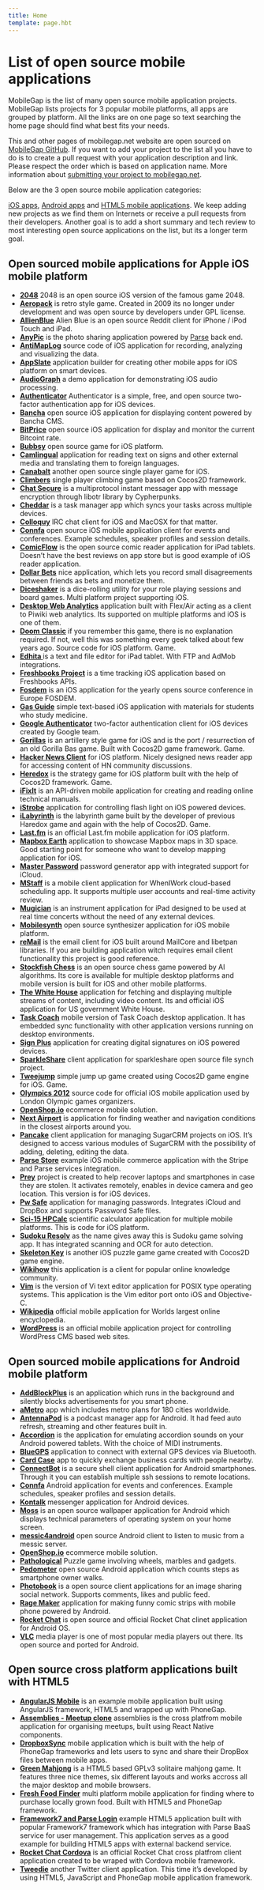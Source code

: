 ```yaml
---
title: Home
template: page.hbt
---
```


# List of open source mobile applications

MobileGap is the list of many open source mobile application projects. MobileGap lists projects for 3 popular mobile platforms, all apps are grouped by platform. All the links are on one page so text searching the home page should find what best fits your needs.

This and other pages of mobilegap.net website are open sourced on [MobileGap GitHub](https://github.com/sauliuz/mobilegap.net). If you want to add your project to the list all you have to do is to create a pull request with your application description and link. Please respect the order which is based on application name. More information about [submitting your project to mobilegap.net](https://github.com/sauliuz/mobilegap.net/blob/master/Readme.md).

Below are the 3 open source mobile application categories:

[iOS apps](#open-sourced-mobile-applications-for-apple-ios-mobile-platform "Opensource iOS applications"), [Android apps](#open-sourced-mobile-applications-for-android-mobile-platform "Opensource Android applications") and [HTML5 mobile applications](#open-source-cross-platform-applications-built-with-html5 "Opensource HTML5 applications"). We keep adding new projects as we find them on Internets or receive a pull requests from their developers. Another goal is to add a short summary and tech review to most interesting open source applications on the list, but its a longer term goal.

## Open sourced mobile applications for Apple iOS mobile platform

*   **[2048](https://github.com/danqing/2048)** 2048 is an open source iOS version of the famous game 2048.
*   **[Aeropack](http://www.insurgentgames.com/aeropack/)** is retro style game. Created in 2009 its no longer under development and was open source by developers under GPL license.
*   **[AllienBlue](https://github.com/alienblue/AlienBlue)** Alien Blue is an open source Reddit client for iPhone / iPod Touch and iPad.
*	**[AnyPic](https://github.com/ParsePlatform/Anypic)** is the photo sharing application powered by <a title="Parse backend platform" href="https://www.parse.com/" target="_blank">Parse</a> back end.
*   **[AntiMapLog](https://github.com/trentbrooks/AntiMap/tree/master/AntiMapLog/Openframeworks-iPhone)** source code of iOS application for recording, analyzing and visualizing the data.
*   **[AppSlate](https://github.com/Taehan-Kim/AppSlate)** application builder for creating other mobile apps for iOS platform on smart devices.
*   **[AudioGraph](https://github.com/tkzic/audiograph)** a demo application for demonstrating iOS audio processing.
*   **[Authenticator](https://github.com/mattrubin/Authenticator)** Authenticator is a simple, free, and open source two-factor authentication app for iOS devices.
*	**[Bancha](https://github.com/squallstar/bancha-ios-app)** open source iOS application for displaying content powered by Bancha CMS.
*	**[BitPrice](https://github.com/Bruno-Furtado/bitprice-ios)** open source iOS application for display and monitor the current Bitcoint rate.
*	**[Bubbsy](https://sites.google.com/site/gwgamedevelopment/bubbsy-download)** open source game for iOS platform.
*   **[Camlingual](https://github.com/yoshiokatsuneo/camlingual_iphone)** application for reading text on signs and other external media and translating them to foreign languages.
*   **[Canabalt](https://github.com/ericjohnson/canabalt-ios)** another open source single player game for iOS.
*   **[Climbers](https://github.com/haqu/climbers)** single player climbing game based on Cocos2D framework.
*   **[Chat Secure](https://github.com/ChatSecure/ChatSecure-iOS)** is a multiprotocol instant messager app with message encryption through libotr library by Cypherpunks.
*   **[Cheddar](https://github.com/nothingmagical/cheddar-ios)** is a task manager app which syncs your tasks across multiple devices.
*   **[Colloquy](http://colloquy.info/project/browser/trunk)** IRC chat client for iOS and MacOSX for that matter.
*   **[Connfa](https://github.com/lemberg/connfa-ios)** open source iOS mobile application client for events and conferences. Example schedules, speaker profiles and session details.
*   **[ComicFlow](http://code.google.com/p/comicflow)** is the open source comic reader application for iPad tablets. Doesn’t have the best reviews on app store but is good example of iOS reader application.
*   **[Dollar Bets](https://github.com/Rich86man/Dollar-Bets)** nice application, which lets you record small disagreements between friends as bets and monetize them.
*   **[Diceshaker](https://github.com/millenomi/diceshaker)** is a dice-rolling utility for your role playing sessions and board games. Multi platform project supporting iOS.
*   **[Desktop Web Analytics](https://github.com/DesktopWebAnalytics/DWA_Mobile)** application built with Flex/Air acting as a client to Piwiki web analytics. Its supported on multiple platforms and iOS is one of them.
*   **[Doom Classic](http://download.zenimax.com/idsoftware/src/doomclassic_ios_v21_src.zip)** if you remember this game, there is no explanation required. If not, well this was something every geek talked about few years ago. Source code for iOS platform. Game.
*   **[Edhita ](https://github.com/tnantoka/Edhita)** is a text and file editor for iPad tablet. With FTP and AdMob integrations.
*   **[Freshbooks Project](https://github.com/lessallan/freshbooks-iphone-project)** is a time tracking iOS application based on Freshbooks APIs.
*   **[Fosdem](https://github.com/leonhandreke/fosdem)** is an iOS application for the yearly opens source conference in Europe FOSDEM.
*   **[Gas Guide](http://code.google.com/p/gas-guide-iphone/)** simple text-based iOS application with materials for students who study medicine.
*	**[Google Authenticator](https://github.com/google/google-authenticator/tree/master/mobile/ios)** two-factor authentication client for iOS devices created by Google team.
*   **[Gorillas](https://github.com/Lyndir/Gorillas)** is an artillery style game for iOS and is the port / resurrection of an old Gorilla Bas game. Built with Cocos2D game framework. Game.
*   **[Hacker News Client](https://github.com/mmackh/Hacker-News-for-iOS)** for iOS platform. Nicely designed news reader app for accessing content of HN community discussions.
*   **[Heredox](https://github.com/RolandasRazma/Heredox)** is the strategy game for iOS platform built with the help of Cocos2D framework. Game.
*   **[iFixIt](https://github.com/iFixit/iFixit-iOS)** is an API-driven mobile application for creating and reading online technical manuals.
*   **[iStrobe](http://www.vellios.com/downloads/)** application for controlling flash light on iOS powered devices.
*   **[iLabyrinth](https://github.com/RolandasRazma/iLabyrinth)** is the labyrinth game built by the developer of previous Haredox game and again with the help of Cocos2D. Game.
*   **[Last.fm](https://github.com/c99koder/lastfm-iphone)** is an official Last.fm mobile application for iOS platform.
*   **[Mapbox Earth](https://github.com/mapbox/mapbox-earth)** application to showcase Mapbox maps in 3D space. Good starting point for someone who want to develop mapping application for iOS.
*   **[Master Password](https://github.com/Lyndir/MasterPassword)** password generator app with integrated support for iCloud.
*   **[MStaff](https://github.com/mmackh/MStaff)** is a mobile client application for WhenIWork cloud-based scheduling app. It supports multiple user accounts and real-time activity review.
*   **[Mugician](https://github.com/rfielding/Mugician)** is an instrument application for iPad designed to be used at real time concerts without the need of any external devices.
*   **[Mobilesynth](http://code.google.com/p/mobilesynth/)** open source synthesizer application for iOS mobile platform.
*   **[reMail](http://code.google.com/p/remail-iphone/)** is the email client for iOS built around MailCore and libetpan libraries. If you are building application witch requires email client functionality this project is good reference.
*   **[Stockfish Chess](http://stockfishchess.org/download/)** is an open source chess game powered by AI algorithms. Its core is available for multiple desktop platforms and mobile version is built for iOS and other mobile platforms.
*   **[The White House](https://github.com/WhiteHouse/wh-app-ios)** application for fetching and displaying multiple streams of content, including video content. Its and official iOS application for US government White House.
*   **[Task Coach](http://sourceforge.net/p/taskcoach/code/HEAD/tree/trunk/taskcoach-iphone/)** mobile version of Task Coach desktop application. It has embedded sync functionality with other application versions running on desktop environments.
*   **[Sign Plus](https://github.com/sonnyfazio/SignPlus)** application for creating digital signatures on iOS powered devices.
*   **[SparkleShare](https://github.com/darvin/SparkleShare-iOS)** client application for sparkleshare open source file synch project.
*   **[Tweejump](https://github.com/haqu/tweejump)** simple jump up game created using Cocos2D game engine for iOS. Game.
*   **[Olympics 2012](https://github.com/Frahaan/2012-Olympics-iOS--iPad-and-iPhone--source-code)** source code for official iOS mobile application used by London Olympic games organizers.
*   **[OpenShop.io](https://github.com/openshopio/openshop.io-ios)** ecommerce mobile solution.
*   **[Next Airport](https://github.com/mmackh/Next-Airport)** is application for finding weather and navigation conditions in the closest airports around you.
*   **[Pancake](https://github.com/Imaginea/pancake-ios)** client application for managing SugarCRM projects on iOS. It’s designed to access various modules of SugarCRM with the possibility of adding, deleting, editing the data.
*   **[Parse Store](https://github.com/ParsePlatform/ParseStore)** example iOS mobile commerce application with the Stripe and Parse services integration. 
*   **[Prey](https://github.com/prey/prey-ios-client)** project is created to help recover laptops and smartphones in case they are stolen. It activates remotely, enables in device camera and geo location. This version is for iOS devices.
*   **[Pw Safe](http://app77.com/pwSafe/)** application for managing passwords. Integrates iCloud and DropBox and supports Password Safe files.
*   **[Sci-15 HPCalc](http://code.google.com/p/hpcalc-iphone/downloads/list)** scientific calculator application for multiple mobile platforms. This is code for iOS platform.
*   **[Sudoku Resolv](https://github.com/Haoest/SudokuResolv)** as the name gives away this is Sudoku game solving app. It has integrated scanning and OCR for auto detection.
*   **[Skeleton Key](https://github.com/insurgentgames/Skeleton-Key-iOS)** is another iOS puzzle game game created with Cocos2D game engine.
*   **[Wikihow](https://github.com/tderouin/wikiHow-iPhone-Application)** this application is a client for popular online knowledge community.
*   **[Vim](https://github.com/applidium/Vim)** is the version of Vi text editor application for POSIX type operating systems. This application is the Vim editor port onto iOS and Objective-C.
*   **[Wikipedia](https://github.com/wikimedia/wikipedia-iphone)** official mobile application for Worlds largest online encyclopedia.
*   **[WordPress](https://github.com/wordpress-mobile/WordPress-iOS)** is an official mobile application project for controlling WordPress CMS based web sites.

## Open sourced mobile applications for Android mobile platform

*   **[AddBlockPlus](https://hg.adblockplus.org/adblockplusandroid)** is an application which runs in the background and silently blocks advertisements for you smart phone.
*   **[ aMetro](http://code.google.com/p/ametro/source/checkout)** app which includes metro plans for 180 cities worldwide.
*   **[AntennaPod](https://github.com/danieloeh/AntennaPod)** is a podcast manager app for Android. It had feed auto refresh, streaming and other features built in.
*   **[Accordion](https://github.com/billthefarmer/accordion)** is the application for emulating accordion sounds on your Android powered tablets. With the choice of MIDI instruments.
*   **[BlueGPS](http://sourceforge.net/p/bluegps4droid/git/ci/master/tree/)** application to connect with external GPS devices via Bluetooth.
*   **[Card Case](https://github.com/blocoio/cardcase)** app to quickly exchange business cards with people nearby.
*   **[ConnectBot](https://code.google.com/p/connectbot/)** is a secure shell client application for Android smartphones. Through it you can establish multiple ssh sessions to remote locations.
*   **[Connfa](https://github.com/lemberg/connfa-android)** Android application for events and conferences. Example schedules, speaker profiles and session details.
*   **[Kontalk](https://code.google.com/p/connectbot/)** messenger application for Android devices.
*   **[Moss](https://github.com/teneighty/moss)** is an open source wallpaper application for Android which displays technical parameters of operating system on your home screen.
*   **[messic4android](https://github.com/spheras/messic-android)** open source Android client to listen to music from a messic server.
*   **[OpenShop.io](https://github.com/openshopio/openshop.io-android)** ecommerce mobile solution.
*   **[Pathological](https://github.com/jjgignac/pathological-android)** Puzzle game involving wheels, marbles and gadgets.
*   **[Pedometer](https://github.com/bagilevi/android-pedometer)** open source Android application which counts steps as smartphone owner walks.
*   **[Photobook](https://github.com/aboev/photobook-client)** is a open source client applications for an image sharing social network. Supports comments, likes and public feed.
*   **[Rage Maker](http://code.google.com/p/android-rage-maker/source/list)** application for making funny comic strips with mobile phone powered by Android.
*   **[Rocket Chat](https://github.com/RocketChat/Rocket.Chat.Android.Lily)** is open source and official Rocket Chat clinet application for Android OS.
*   **[VLC](http://git.videolan.org/?p=vlc-ports/android.git;a=summary)** media player is one of most popular media players out there. Its open source and ported for Android.

## Open source cross platform applications built with HTML5

*   **[AngularJS Mobile](https://github.com/sauliuz/angularjs-mobile)** is an example mobile application built using AngularJS framework, HTML5 and wrapped up with PhoneGap.
*   **[Assemblies - Meetup clone](https://github.com/buildreactnative/assemblies)** assemblies is the cross platfrom mobile application for organising meetups, built using React Native components. 
*   **[DropboxSync](https://github.com/ccoenraets/phonegap-dropbox-sync/tree/master/sample)** mobile application which is built with the help of PhoneGap frameworks and lets users to sync and share their DropBox files between mobile apps.
*   **[Green Mahjong](https://github.com/danbeck/green-mahjong)** is a HTML5 based GPLv3 solitaire mahjong game. It features three nice themes, six different layouts and works accross all the major desktop and mobile browsers.
*   **[Fresh Food Finder](https://github.com/triceam/Fresh-Food-Finder)** multi platform mobile application for finding where to purchase locally grown food. Built with HTML5 and PhoneGap framework.
*   **[Framework7 and Parse Login](https://github.com/popularowl/framework7-parse)** example HTML5 application built with popular Framework7 framework which has integration with Parse BaaS service for user management. This application serves as a good example for building HTML5 apps with external backend service.
*   **[Rocket Chat Cordova](https://github.com/RocketChat/Rocket.Chat.Cordova)** is an official Rocket Chat cross platfrom client application created to be wraped with Cordova mobile framework.
*   **[Tweedie](https://github.com/aanon4/tweedie)** another Twitter client application. This time it’s developed by using HTML5, JavaScript and PhoneGap mobile application framework.
